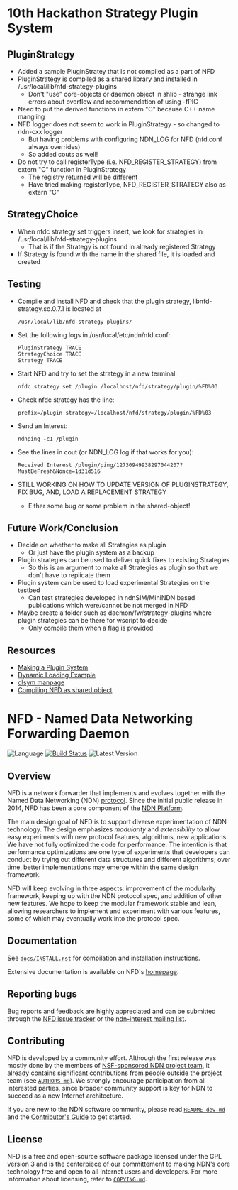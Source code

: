 # 10th Hackathon Strategy Plugin System

## PluginStrategy

- Added a sample PluginStratey that is not compiled as a part of NFD
- PluginStrategy is compiled as a shared library and installed in /usr/local/lib/nfd-strategy-plugins
  - Don't "use" core-objects or daemon object in shlib - strange link errors about overflow and recommendation of using -fPIC
- Need to put the derived functions in extern "C" because C++ name mangling
- NFD logger does not seem to work in PluginStrategy - so changed to ndn-cxx logger
  - But having problems with configuring NDN_LOG for NFD (nfd.conf always overrides)
  - So added couts as well!
- Do not try to call registerType (i.e. NFD_REGISTER_STRATEGY) from extern "C" function in PluginStrategy
  - The registry returned will be different
  - Have tried making registerType, NFD_REGISTER_STRATEGY also as extern "C"

## StrategyChoice

- When nfdc strategy set triggers insert, we look for strategies in /usr/local/lib/nfd-strategy-plugins
  - That is if the Strategy is not found in already registered Strategy
- If Strategy is found with the name in the shared file, it is loaded and created

## Testing

- Compile and install NFD and check that the plugin strategy, libnfd-strategy.so.0.7.1 is located at

      /usr/local/lib/nfd-strategy-plugins/

- Set the following logs in /usr/local/etc/ndn/nfd.conf:

      PluginStrategy TRACE
      StrategyChoice TRACE
      Strategy TRACE

- Start NFD and try to set the strategy in a new terminal:

      nfdc strategy set /plugin /localhost/nfd/strategy/plugin/%FD%03

- Check nfdc strategy has the line:

      prefix=/plugin strategy=/localhost/nfd/strategy/plugin/%FD%03

- Send an Interest:

      ndnping -c1 /plugin

- See the lines in cout (or NDN_LOG log if that works for you):

      Received Interest /plugin/ping/12730949938297044207?MustBeFresh&Nonce=1d31d516

- STILL WORKING ON HOW TO UPDATE VERSION OF PLUGINSTRATEGY, FIX BUG, AND, LOAD A REPLACEMENT STRATEGY

  - Either some bug or some problem in the shared-object!

## Future Work/Conclusion

- Decide on whether to make all Strategies as plugin
  - Or just have the plugin system as a backup
- Plugin strategies can be used to deliver quick fixes to existing Strategies
  - So this is an argument to make all Strategies as plugin so that we don't have to replicate them
- Plugin system can be used to load experimental Strategies on the testbed
  - Can test strategies developed in ndnSIM/MiniNDN based publications which were/cannot be not merged in NFD
- Maybe create a folder such as daemon/fw/strategy-plugins where plugin strategies can be there for wscript to decide
  - Only compile them when a flag is provided

## Resources

- [Making a Plugin System](http://www.cplusplus.com/articles/48TbqMoL/)
- [Dynamic Loading Example](https://github.com/xbanks/dynamic-loading-example)
- [dlsym manpage](https://man7.org/linux/man-pages/man3/dlsym.3.html)
- [Compiling NFD as shared object](https://github.com/named-data-mobile/android-crew-staging/blob/master/patches/packages/nfd/0.7.0/0002-Build-patches.patch)

# NFD - Named Data Networking Forwarding Daemon

![Language](https://img.shields.io/badge/C%2B%2B-14-blue.svg)
[![Build Status](https://travis-ci.org/named-data/NFD.svg?branch=master)](https://travis-ci.org/named-data/NFD)
![Latest Version](https://img.shields.io/github/tag/named-data/NFD.svg?color=darkkhaki&label=latest%20version)

## Overview

NFD is a network forwarder that implements and evolves together with the Named Data
Networking (NDN) [protocol](https://named-data.net/doc/NDN-packet-spec/current/).
Since the initial public release in 2014, NFD has been a core component of the
[NDN Platform](https://named-data.net/codebase/platform/).

The main design goal of NFD is to support diverse experimentation of NDN technology.  The
design emphasizes *modularity* and *extensibility* to allow easy experiments with new
protocol features, algorithms, new applications.  We have not fully optimized the code for
performance.  The intention is that performance optimizations are one type of experiments
that developers can conduct by trying out different data structures and different
algorithms; over time, better implementations may emerge within the same design framework.

NFD will keep evolving in three aspects: improvement of the modularity framework, keeping
up with the NDN protocol spec, and addition of other new features. We hope to keep the
modular framework stable and lean, allowing researchers to implement and experiment with
various features, some of which may eventually work into the protocol spec.

## Documentation

See [`docs/INSTALL.rst`](docs/INSTALL.rst) for compilation and installation instructions.

Extensive documentation is available on NFD's [homepage](https://named-data.net/doc/NFD/).

## Reporting bugs

Bug reports and feedback are highly appreciated and can be submitted through the
[NFD issue tracker](https://redmine.named-data.net/projects/nfd/issues) or the
[ndn-interest mailing list](http://www.lists.cs.ucla.edu/mailman/listinfo/ndn-interest).

## Contributing

NFD is developed by a community effort.  Although the first release was mostly done by the
members of [NSF-sponsored NDN project team](https://named-data.net/project/participants/),
it already contains significant contributions from people outside the project team (see
[`AUTHORS.md`](AUTHORS.md)).  We strongly encourage participation from all interested parties,
since broader community support is key for NDN to succeed as a new Internet architecture.

If you are new to the NDN software community, please read [`README-dev.md`](README-dev.md)
and the [Contributor's Guide](https://github.com/named-data/.github/blob/master/CONTRIBUTING.md)
to get started.

## License

NFD is a free and open-source software package licensed under the GPL version 3 and
is the centerpiece of our committement to making NDN's core technology free and open
to all Internet users and developers. For more information about licensing, refer to
[`COPYING.md`](COPYING.md).
